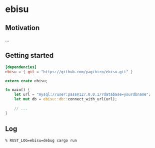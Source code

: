 # ebisu

## Motivation

...

## Getting started

```toml
[dependencies]
ebisu = { git = "https://github.com/yagihiro/ebisu.git" }
```

```rust
extern crate ebisu;

fn main() {
    let url = "mysql://user:pass@127.0.0.1/?database=yourdbname";
    let mut db = ebisu::db::connect_with_url(url);
    
    // ...
}
```

## Log

```sh
% RUST_LOG=ebisu=debug cargo run
```
